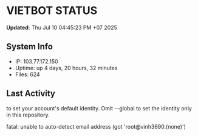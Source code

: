 # VIETBOT STATUS
**Updated**: Thu Jul 10 04:45:23 PM +07 2025

## System Info
- IP: 103.77.172.150
- Uptime: up 4 days, 20 hours, 32 minutes
- Files: 624

## Last Activity

to set your account's default identity.
Omit --global to set the identity only in this repository.

fatal: unable to auto-detect email address (got 'root@vinh3690.(none)')
